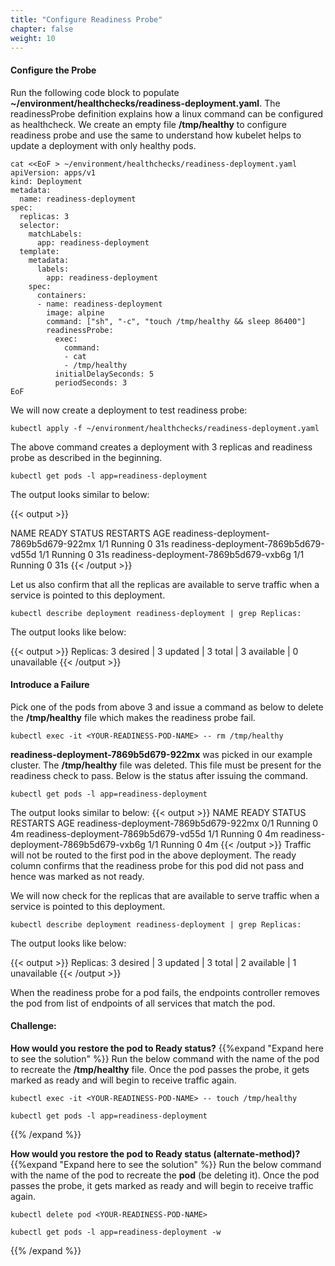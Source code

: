 ```yaml
---
title: "Configure Readiness Probe"
chapter: false
weight: 10
---
```


#### Configure the Probe

Run the following code block to populate **~/environment/healthchecks/readiness-deployment.yaml**. The readinessProbe definition explains how a linux command can be configured as healthcheck. We create an empty file **/tmp/healthy** to configure readiness probe and use the same to understand how kubelet helps to update a deployment with only healthy pods. 

```
cat <<EoF > ~/environment/healthchecks/readiness-deployment.yaml
apiVersion: apps/v1
kind: Deployment
metadata:
  name: readiness-deployment
spec:
  replicas: 3
  selector:
    matchLabels:
      app: readiness-deployment
  template:
    metadata:
      labels:
        app: readiness-deployment
    spec:
      containers:
      - name: readiness-deployment
        image: alpine
        command: ["sh", "-c", "touch /tmp/healthy && sleep 86400"]
        readinessProbe:
          exec:
            command:
            - cat
            - /tmp/healthy
          initialDelaySeconds: 5
          periodSeconds: 3
EoF
```

We will now create a deployment to test readiness probe:

```
kubectl apply -f ~/environment/healthchecks/readiness-deployment.yaml
```

The above command creates a deployment with 3 replicas and readiness probe as described in the beginning.

```
kubectl get pods -l app=readiness-deployment
```

The output looks similar to below:

{{< output >}}

NAME                                    READY     STATUS    RESTARTS   AGE
readiness-deployment-7869b5d679-922mx   1/1       Running   0          31s
readiness-deployment-7869b5d679-vd55d   1/1       Running   0          31s
readiness-deployment-7869b5d679-vxb6g   1/1       Running   0          31s
{{< /output >}}

Let us also confirm that all the replicas are available to serve traffic when a service is pointed to this deployment.

```
kubectl describe deployment readiness-deployment | grep Replicas:
```

The output looks like below:

{{< output >}}
Replicas:               3 desired | 3 updated | 3 total | 3 available | 0 unavailable
{{< /output >}}

#### Introduce a Failure
Pick one of the pods from above 3 and issue a command as below to delete the **/tmp/healthy** file which makes the readiness probe fail.

```
kubectl exec -it <YOUR-READINESS-POD-NAME> -- rm /tmp/healthy
```

**readiness-deployment-7869b5d679-922mx** was picked in our example cluster. The **/tmp/healthy** file was deleted. This file must be present for the readiness check to pass. Below is the status after issuing the command.

```
kubectl get pods -l app=readiness-deployment
```

The output looks similar to below:
{{< output >}}
NAME                                    READY     STATUS    RESTARTS   AGE
readiness-deployment-7869b5d679-922mx   0/1       Running   0          4m
readiness-deployment-7869b5d679-vd55d   1/1       Running   0          4m
readiness-deployment-7869b5d679-vxb6g   1/1       Running   0          4m
{{< /output >}}
Traffic will not be routed to the first pod in the above deployment. The ready column confirms that the readiness probe for this pod did not pass and hence was marked as not ready. 

We will now check for the replicas that are available to serve traffic when a service is pointed to this deployment.

```
kubectl describe deployment readiness-deployment | grep Replicas:
```

The output looks like below:

{{< output >}}
Replicas:               3 desired | 3 updated | 3 total | 2 available | 1 unavailable
{{< /output >}}

When the readiness probe for a pod fails, the endpoints controller removes the pod from list of endpoints of all services that match the pod.

#### Challenge: 
**How would you restore the pod to Ready status?**
{{%expand "Expand here to see the solution" %}}
Run the below command with the name of the pod to recreate the **/tmp/healthy** file. Once the pod passes the probe, it gets marked as ready and will begin to receive traffic again.

```
kubectl exec -it <YOUR-READINESS-POD-NAME> -- touch /tmp/healthy
```
```
kubectl get pods -l app=readiness-deployment
```
{{% /expand %}}

**How would you restore the pod to Ready status (alternate-method)?**
{{%expand "Expand here to see the solution" %}}
Run the below command with the name of the pod to recreate the **pod** (be deleting it). Once the pod passes the probe, it gets marked as ready and will begin to receive traffic again.

```
kubectl delete pod <YOUR-READINESS-POD-NAME>
```

```
kubectl get pods -l app=readiness-deployment -w
```
{{% /expand %}}
